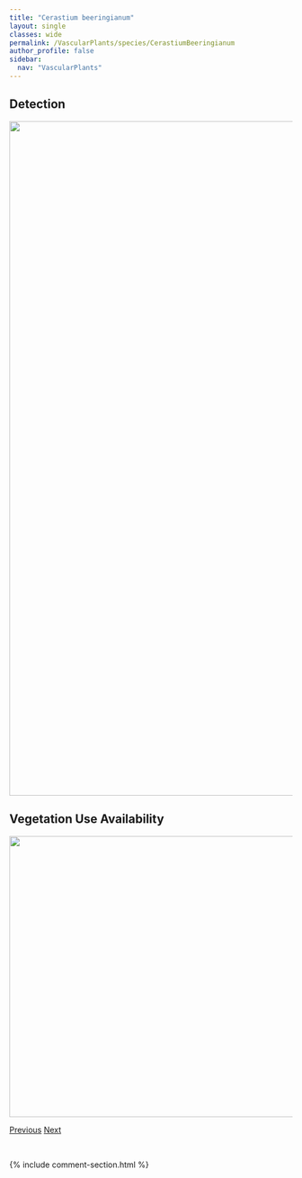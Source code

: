 ```yaml
---
title: "Cerastium beeringianum"
layout: single
classes: wide
permalink: /VascularPlants/species/CerastiumBeeringianum
author_profile: false
sidebar:
  nav: "VascularPlants"
---
```


<h2>Detection</h2>

<a href="https://drive.google.com/uc?export=view&id=1iRHDNIO_OzlRBb94JtMGmqlRUyftYjvr">
<img src="https://drive.google.com/uc?export=view&id=1iRHDNIO_OzlRBb94JtMGmqlRUyftYjvr" height = "1200" width = "800">
</a>


<h2>Vegetation Use Availability</h2>

<a href="https://drive.google.com/uc?export=view&id=1wtC80xEB3Uba7lAzZPF-kwmXa6avubq4">
<img src="https://drive.google.com/uc?export=view&id=1wtC80xEB3Uba7lAzZPF-kwmXa6avubq4" height = "500" width = "1000">
</a>


<a href="/DevelopmentWebsite/VascularPlants/species/CerastiumArvense" class="pagination--pager" title="Cerastium arvense">Previous</a> <a href="/DevelopmentWebsite/VascularPlants/species/CerastiumFontanum" class="pagination--pager" title="Cerastium fontanum">Next</a>

<p>&nbsp;</p>

{% include comment-section.html %}
